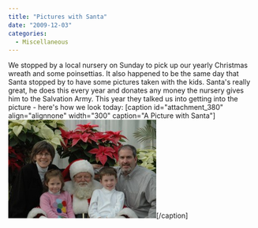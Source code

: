 ```yaml
---
title: "Pictures with Santa"
date: "2009-12-03"
categories: 
  - Miscellaneous
---
```


We stopped by a local nursery on Sunday to pick up our yearly Christmas wreath and some poinsettias. It also happened to be the same day that Santa stopped by to have some pictures taken with the kids. Santa's really great, he does this every year and donates any money the nursery gives him to the Salvation Army. This year they talked us into getting into the picture - here's how we look today: \[caption id="attachment\_380" align="alignnone" width="300" caption="A Picture with Santa"\]![A Picture with Santa](images/DSC_0906-300x199.jpg "A Picture with Santa")\[/caption\]

